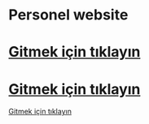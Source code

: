 # Personel website

# <a href="https://kmustafa0.github.io"> Gitmek için tıklayın </a> 
# <a href="https://kmustafa0.github.io" target="_blank">Gitmek için tıklayın </a>
<a href="https://kmustafa0.github.io" target="_blank">Gitmek için tıklayın</a>
